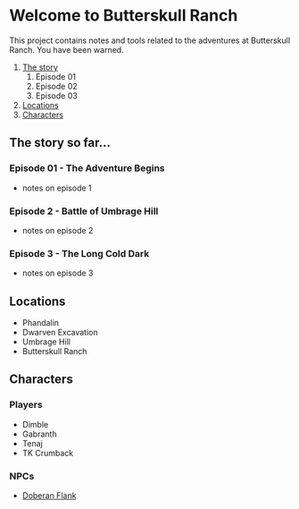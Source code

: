 # Welcome to Butterskull Ranch
This project contains notes and tools related to the adventures at Butterskull Ranch. You have been warned.

1. [The story](#the-story-so-far...)
    1. Episode 01
    2. Episode 02
    3. Episode 03
2. [Locations](#locations)
3. [Characters](#characters)

## The story so far...
### Episode 01 - The Adventure Begins
* notes on episode 1

### Episode 2 - Battle of Umbrage Hill
* notes on episode 2

### Episode 3 - The Long Cold Dark
* notes on episode 3

## Locations
* Phandalin
* Dwarven Excavation
* Umbrage Hill
* Butterskull Ranch

## Characters
### Players
* Dimble
* Gabranth
* Tenaj
* TK Crumback

### NPCs
* [Doberan Flank](npc.md#doberan-flank)